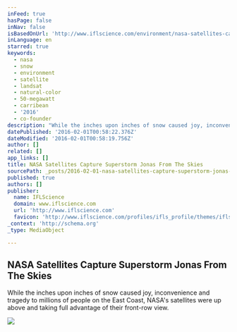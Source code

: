 ```yaml
---
inFeed: true
hasPage: false
inNav: false
isBasedOnUrl: 'http://www.iflscience.com/environment/nasa-satellites-captures-superstorm-jonas-skies'
inLanguage: en
starred: true
keywords:
  - nasa
  - snow
  - environment
  - satellite
  - landsat
  - natural-color
  - 50-megawatt
  - carribean
  - '2016'
  - co-founder
description: "While the inches upon inches of snow caused joy, inconvenience and tragedy to millions of people on the East Coast, NASA's satellites were up above and taking full advantage of their front-row view."
datePublished: '2016-02-01T00:58:22.376Z'
dateModified: '2016-02-01T00:58:19.756Z'
author: []
related: []
app_links: []
title: NASA Satellites Capture Superstorm Jonas From The Skies
sourcePath: _posts/2016-02-01-nasa-satellites-capture-superstorm-jonas-from-the-skies.md
published: true
authors: []
publisher:
  name: IFLScience
  domain: www.iflscience.com
  url: 'http://www.iflscience.com'
  favicon: 'http://www.iflscience.com/profiles/ifls_profile/themes/ifls_desktop/favicon.ico'
_context: 'http://schema.org'
_type: MediaObject

---
```

<article style=""><h1>NASA Satellites Capture Superstorm Jonas From The Skies</h1><p>While the inches upon inches of snow caused joy, inconvenience and tragedy to millions of people on the East Coast, NASA's satellites were up above and taking full advantage of their front-row view.</p><img src="https://s3-us-west-2.amazonaws.com/the-grid-img/p/98a73e9caa1b534f005f0441e6f083e9ede4d555.jpg" /></article>